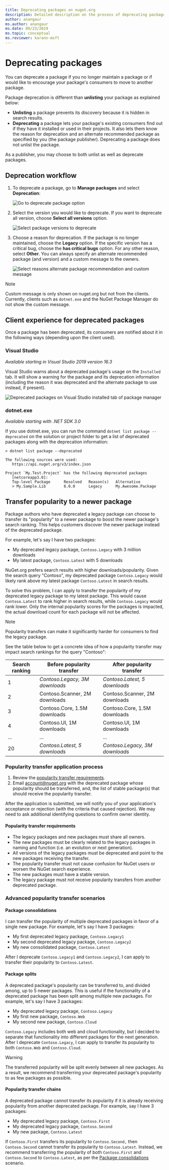 ```yaml
---
title: Deprecating packages on nuget.org
description: Detailed description on the process of deprecating packages and how the clients shows this information
author: anangaur
ms.author: anangaur
ms.date: 09/23/2019
ms.topic: conceptual
ms.reviewer: karann-msft
---
```


# Deprecating packages

You can deprecate a package if you no longer maintain a package or if would like to encourage your package's consumers to move to another package. 

Package deprecation is different than **unlisting** your package as explained below:
* **Unlisting** a package prevents its discovery because it is hidden in search results. 
* **Deprecating** a package lets your package's existing consumers find out if they have it installed or used in their projects. It also lets them know the reason for deprecation and an alternate recommended package as specified by you (the package publisher). Deprecating a package does not unlist the package. 

As a publisher, you may choose to both unlist as well as deprecate packages.

## Deprecation workflow
1. To deprecate a package, go to **Manage packages** and select **Deprecation**:

    ![Go to deprecate package option](media/deprecation-select-option.png)

2. Select the version you would like to deprecate. If you want to deprecate all version, choose **Select all versions** option.

    ![Select package versions to deprecate](media/deprecation-select-version.png)

3. Choose a reason for deprecation. If the package is no longer maintained, choose the **Legacy** option. If the specific version has a critical bug, choose the **has critical bugs** option. For any other reason, select **Other**. You can always specify an alternate recommended package (and version) and a custom message to the owners. 

    ![Select reasons alternate package recommendation and custom message](media/deprecation-save.png)

> [!Note]
> Custom message is only shown on nuget.org but not from the clients. Currently, clients such as `dotnet.exe` and the NuGet Package Manager do not show the custom message.

## Client experience for deprecated packages
Once a package has been deprecated, its consumers are notified about it in the following ways (depending upon the client used).

### Visual Studio 
*Available starting in Visual Studio 2019 version 16.3*

Visual Studio warns about a deprecated package's usage on the `Installed` tab. It will show a warning for the package and its deprecation information (including the reason it was deprecated and the alternate package to use instead, if present).

   ![Deprecated packages on Visual Studio installed tab of package manager](media/deprecation-vs.png)

### dotnet.exe
*Available starting with .NET SDK 3.0*

If you use dotnet.exe, you can run the command `dotnet list package --deprecated` on the solution or project folder to get a list of deprecated packages along with the deprecation information:

```
> dotnet list package --deprecated

The following sources were used:
   https://api.nuget.org/v3/index.json

Project `My.Test.Project` has the following deprecated packages
   [netcoreapp3.0]:
   Top-level Package      Resolved   Reason(s)   Alternative
   > My.Sample.Lib        6.0.0      Legacy      My.Awesome.Package

```

## Transfer popularity to a newer package

Package authors who have deprecated a legacy package can choose to transfer its "popularity" to a newer package to boost the newer package's search ranking. This helps customers discover the newer package instead of the deprecated package.

For example, let's say I have two packages:

* My deprecated legacy package, `Contoso.Legacy` with 3 million downloads
* My latest package, `Contoso.Latest` with 5 downloads

NuGet.org prefers search results with higher downloads/popularity. Given the search query "Contoso", my deprecated package `Contoso.Legacy` would likely rank above my latest package `Contoso.Latest` in search results.

To solve this problem, I can apply to transfer the popularity of my deprecated legacy package to my latest package. This would cause `Contoso.Latest` to rank higher in search results, while `Contoso.Legacy` would rank lower. Only the internal popularity scores for the packages is impacted, the actual download count for each package will not be affected.

> [!Note]
> Popularity transfers can make it significantly harder for consumers to find the legacy package.

See the table below to get a concrete idea of how a popularity transfer may impact search rankings for the query "Contoso":

| Search ranking 	| Before popularity transfer     	| After popularity transfer      	|
|----------------	|--------------------------------	|--------------------------------	|
| 1              	| *Contoso.Legacy, 3M downloads*  	| *Contoso.Latest, 5 downloads* 	|
| 2              	| Contoso.Scanner, 2M downloads  	| Contoso.Scanner, 2M downloads  	|
| 3              	| Contoso.Core,  1.5M downloads  	| Contoso.Core,  1.5M downloads  	|
| 4              	| Contoso.UI, 1M downloads       	| Contoso.UI, 1M downloads       	|
| ...            	| ...                            	| ...                            	|
| 20             	| *Contoso.Latest, 5 downloads* 	| *Contoso.Legacy, 3M downloads*   	|

### Popularity transfer application process

1. Review the [popularity transfer requirements](#popularity-transfer-requirements).
2. Email [account@nuget.org](mailto:account@nuget.org) with the deprecated package whose popularity should be transferred, and, the list of stable package(s) that should receive the popularity transfer.

After the application is submitted, we will notify you of your application's acceptance or rejection (with the criteria that caused rejection). We may need to ask additional identifying questions to confirm owner identity.

#### Popularity transfer requirements

* The legacy packages and new packages must share all owners.
* The new packages must be clearly related to the legacy packages in naming and function (i.e. an evolution or next generation).
* All versions of the legacy packages must be deprecated and point to the new packages receiving the transfer.
* The popularity transfer must not cause confusion for NuGet users or worsen the NuGet search experience.
* The new packages must have a stable version.
* The legacy package must not receive popularity transfers from another deprecated package.

### Advanced popularity transfer scenarios

#### Package consolidations

I can transfer the popularity of multiple deprecated packages in favor of a single new package. For example, let's say I have 3 packages:

* My first deprecated legacy package, `Contoso.Legacy1`
* My second deprecated legacy package, `Contoso.Legacy2`
* My new consolidated package, `Contoso.Latest`

After I deprecate `Contoso.Legacy1` and `Contoso.Legacy2`, I can apply to transfer their popularity to `Contoso.Latest`.

#### Package splits

A deprecated package's popularity can be transferred to, and divided among, up to 5 newer packages. This is useful if the functionality of a deprecated package has been split among multiple new packages. For example, let's say I have 3 packages:

* My deprecated legacy package, `Contoso.Legacy`
* My first new package, `Contoso.Web`
* My second new package, `Contoso.Cloud`

`Contoso.Legacy` includes both web and cloud functionality, but I decided to separate that functionality into different packages for the next generation. After I deprecate `Contoso.Legacy`, I can apply to transfer its popularity to both `Contoso.Web` and `Contoso.Cloud`.

> [!Warning]
> The transferred popularity will be split evenly between all new packages. As a result, we recommend transferring your deprecated package's popularity to as few packages as possible.

#### Popularity transfer chains

A deprecated package cannot transfer its popularity if it is already receiving popularity from another deprecated package. For example, say I have 3 packages:

* My deprecated legacy package, `Contoso.First`
* My deprecated legacy package, `Contoso.Second`
* My new package, `Contoso.Latest`

If `Contoso.First` transfers its popularity to `Contoso.Second,` then `Contoso.Second` cannot transfer its popularity to `Contoso.Latest`. Instead, we recommend transferring the popularity of both `Contoso.First` and `Contoso.Second` to `Contoso.Latest`, as per the [Package consolidations](#package-consolidations) scenario.
